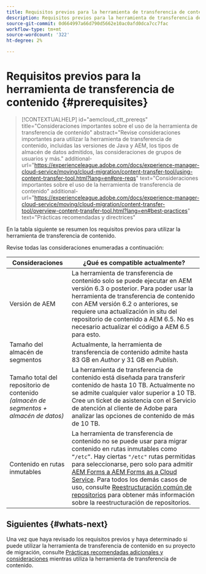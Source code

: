 ```yaml
---
title: Requisitos previos para la herramienta de transferencia de contenido
description: Requisitos previos para la herramienta de transferencia de contenido
source-git-commit: 0d664997a66d790d5662e10ac0afd0dca7cc7fac
workflow-type: tm+mt
source-wordcount: '322'
ht-degree: 2%

---
```


# Requisitos previos para la herramienta de transferencia de contenido {#prerequisites}

>[!CONTEXTUALHELP]
>id="aemcloud_ctt_prereqs"
>title="Consideraciones importantes sobre el uso de la herramienta de transferencia de contenido"
>abstract="Revise consideraciones importantes para utilizar la herramienta de transferencia de contenido, incluidas las versiones de Java y AEM, los tipos de almacén de datos admitidos, las consideraciones de grupos de usuarios y más."
>additional-url="https://experienceleague.adobe.com/docs/experience-manager-cloud-service/moving/cloud-migration/content-transfer-tool/using-content-transfer-tool.html?lang=en#pre-reqs" text="Consideraciones importantes sobre el uso de la herramienta de transferencia de contenido"
>additional-url="https://experienceleague.adobe.com/docs/experience-manager-cloud-service/moving/cloud-migration/content-transfer-tool/overview-content-transfer-tool.html?lang=en#best-practices" text="Prácticas recomendadas y directrices"

En la tabla siguiente se resumen los requisitos previos para utilizar la herramienta de transferencia de contenido.

Revise todas las consideraciones enumeradas a continuación:

| Consideraciones | ¿Qué es compatible actualmente? |
|--- |--- |
| Versión de AEM | La herramienta de transferencia de contenido solo se puede ejecutar en AEM versión 6.3 o posterior. Para poder usar la herramienta de transferencia de contenido con AEM versión 6.2 o anteriores, se requiere una actualización in situ del repositorio de contenido a AEM 6.5. No es necesario actualizar el código a AEM 6.5 para esto. |
| Tamaño del almacén de segmentos | Actualmente, la herramienta de transferencia de contenido admite hasta 83 GB en *Author* y 31 GB en *Publish*. |
| Tamaño total del repositorio de contenido <br>*(almacén de segmentos + almacén de datos)* | La herramienta de transferencia de contenido está diseñada para transferir contenido de hasta 10 TB. Actualmente no se admite cualquier valor superior a 10 TB. Cree un ticket de asistencia con el Servicio de atención al cliente de Adobe para analizar las opciones de contenido de más de 10 TB. |
| Contenido en rutas inmutables | La herramienta de transferencia de contenido no se puede usar para migrar contenido en rutas inmutables como `“/etc”`. Hay ciertas `"/etc"` rutas permitidas para seleccionarse, pero solo para admitir [AEM Forms a AEM Forms as a Cloud Service](https://experienceleague.adobe.com/docs/experience-manager-forms-cloud-service/forms/migrate-to-forms-as-a-cloud-service.html?lang=en#paths-of-various-aem-forms-specific-assets). Para todos los demás casos de uso, consulte [Reestructuración común de repositorios](https://experienceleague.adobe.com/docs/experience-manager-64/deploying/restructuring/all-repository-restructuring-in-aem-6-4.html?lang=en#restructuring) para obtener más información sobre la reestructuración de repositorios. |

## Siguientes {#whats-next}

Una vez que haya revisado los requisitos previos y haya determinado si puede utilizar la herramienta de transferencia de contenido en su proyecto de migración, consulte [Prácticas recomendadas adicionales y consideraciones](/help/move-to-cloud-service/content-transfer-tool/using-content-transfer-tool.md) mientras utiliza la herramienta de transferencia de contenido.

